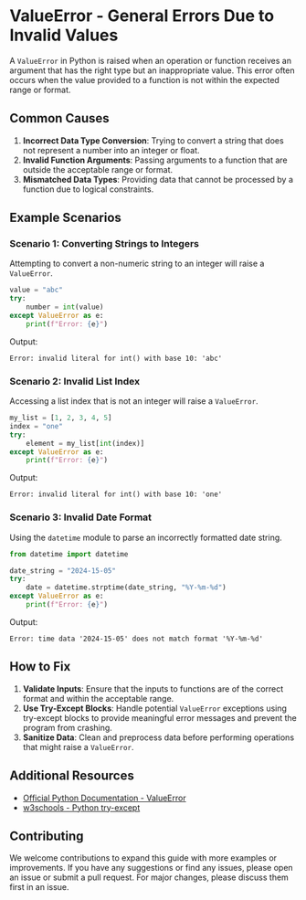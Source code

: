 # ValueError - General Errors Due to Invalid Values

A `ValueError` in Python is raised when an operation or function receives an argument that has the right type but an inappropriate value. This error often occurs when the value provided to a function is not within the expected range or format.

## Common Causes

1. **Incorrect Data Type Conversion**: Trying to convert a string that does not represent a number into an integer or float.
2. **Invalid Function Arguments**: Passing arguments to a function that are outside the acceptable range or format.
3. **Mismatched Data Types**: Providing data that cannot be processed by a function due to logical constraints.

## Example Scenarios

### Scenario 1: Converting Strings to Integers

Attempting to convert a non-numeric string to an integer will raise a `ValueError`.

```python
value = "abc"
try:
    number = int(value)
except ValueError as e:
    print(f"Error: {e}")
```

Output:
```
Error: invalid literal for int() with base 10: 'abc'
```

### Scenario 2: Invalid List Index

Accessing a list index that is not an integer will raise a `ValueError`.

```python
my_list = [1, 2, 3, 4, 5]
index = "one"
try:
    element = my_list[int(index)]
except ValueError as e:
    print(f"Error: {e}")
```

Output:
```
Error: invalid literal for int() with base 10: 'one'
```

### Scenario 3: Invalid Date Format

Using the `datetime` module to parse an incorrectly formatted date string.

```python
from datetime import datetime

date_string = "2024-15-05"
try:
    date = datetime.strptime(date_string, "%Y-%m-%d")
except ValueError as e:
    print(f"Error: {e}")
```

Output:
```
Error: time data '2024-15-05' does not match format '%Y-%m-%d'
```

## How to Fix

1. **Validate Inputs**: Ensure that the inputs to functions are of the correct format and within the acceptable range.
2. **Use Try-Except Blocks**: Handle potential `ValueError` exceptions using try-except blocks to provide meaningful error messages and prevent the program from crashing.
3. **Sanitize Data**: Clean and preprocess data before performing operations that might raise a `ValueError`.

## Additional Resources

- [Official Python Documentation - ValueError](https://docs.python.org/3/library/exceptions.html#ValueError)
- [w3schools - Python try-except](https://www.w3schools.com/python/python_try_except.asp)

## Contributing

We welcome contributions to expand this guide with more examples or improvements. If you have any suggestions or find any issues, please open an issue or submit a pull request. For major changes, please discuss them first in an issue.
